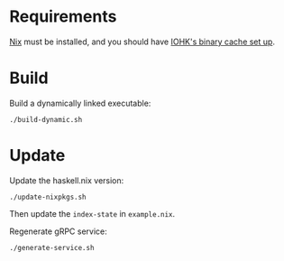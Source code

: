 # Requirements

[Nix][nix] must be installed, and you should have [IOHK's binary cache set up][haskell-nix-setup].

# Build

Build a dynamically linked executable:

    ./build-dynamic.sh

# Update

Update the haskell.nix version:

    ./update-nixpkgs.sh

Then update the `index-state` in `example.nix`.

Regenerate gRPC service:

    ./generate-service.sh

[nix]: https://nixos.org/
[haskell-nix-setup]: https://input-output-hk.github.io/haskell.nix/tutorials/getting-started/#setting-up-the-binary-cache
